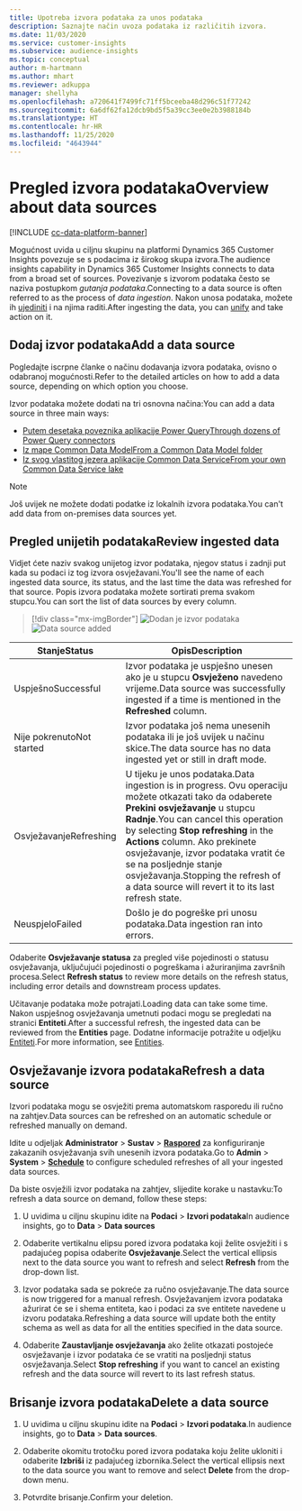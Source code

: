 ```yaml
---
title: Upotreba izvora podataka za unos podataka
description: Saznajte način uvoza podataka iz različitih izvora.
ms.date: 11/03/2020
ms.service: customer-insights
ms.subservice: audience-insights
ms.topic: conceptual
author: m-hartmann
ms.author: mhart
ms.reviewer: adkuppa
manager: shellyha
ms.openlocfilehash: a720641f7499fc71ff5bceeba48d296c51f77242
ms.sourcegitcommit: 6a6df62fa12dcb9bd5f5a39cc3ee0e2b3988184b
ms.translationtype: HT
ms.contentlocale: hr-HR
ms.lasthandoff: 11/25/2020
ms.locfileid: "4643944"
---
```

# <a name="overview-about-data-sources"></a><span data-ttu-id="44cc9-103">Pregled izvora podataka</span><span class="sxs-lookup"><span data-stu-id="44cc9-103">Overview about data sources</span></span>

[!INCLUDE [cc-data-platform-banner](../includes/cc-data-platform-banner.md)]

<span data-ttu-id="44cc9-104">Mogućnost uvida u ciljnu skupinu na platformi Dynamics 365 Customer Insights povezuje se s podacima iz širokog skupa izvora.</span><span class="sxs-lookup"><span data-stu-id="44cc9-104">The audience insights capability in Dynamics 365 Customer Insights connects to data from a broad set of sources.</span></span> <span data-ttu-id="44cc9-105">Povezivanje s izvorom podataka često se naziva postupkom *gutanja podataka*.</span><span class="sxs-lookup"><span data-stu-id="44cc9-105">Connecting to a data source is often referred to as the process of *data ingestion*.</span></span> <span data-ttu-id="44cc9-106">Nakon unosa podataka, možete ih [ujediniti](data-unification.md) i na njima raditi.</span><span class="sxs-lookup"><span data-stu-id="44cc9-106">After ingesting the data, you can [unify](data-unification.md) and take action on it.</span></span>

## <a name="add-a-data-source"></a><span data-ttu-id="44cc9-107">Dodaj izvor podataka</span><span class="sxs-lookup"><span data-stu-id="44cc9-107">Add a data source</span></span>

<span data-ttu-id="44cc9-108">Pogledajte iscrpne članke o načinu dodavanja izvora podataka, ovisno o odabranoj mogućnosti.</span><span class="sxs-lookup"><span data-stu-id="44cc9-108">Refer to the detailed articles on how to add a data source, depending on which option you choose.</span></span>

<span data-ttu-id="44cc9-109">Izvor podataka možete dodati na tri osnovna načina:</span><span class="sxs-lookup"><span data-stu-id="44cc9-109">You can add a data source in three main ways:</span></span>

- [<span data-ttu-id="44cc9-110">Putem desetaka poveznika aplikacije Power Query</span><span class="sxs-lookup"><span data-stu-id="44cc9-110">Through dozens of Power Query connectors</span></span>](connect-power-query.md)
- [<span data-ttu-id="44cc9-111">Iz mape Common Data Model</span><span class="sxs-lookup"><span data-stu-id="44cc9-111">From a Common Data Model folder</span></span>](connect-common-data-model.md)
- [<span data-ttu-id="44cc9-112">Iz svog vlastitog jezera aplikacije Common Data Service</span><span class="sxs-lookup"><span data-stu-id="44cc9-112">From your own Common Data Service lake</span></span>](connect-common-data-service-lake.md)

> [!NOTE]
> <span data-ttu-id="44cc9-113">Još uvijek ne možete dodati podatke iz lokalnih izvora podataka.</span><span class="sxs-lookup"><span data-stu-id="44cc9-113">You can't add data from on-premises data sources yet.</span></span>

## <a name="review-ingested-data"></a><span data-ttu-id="44cc9-114">Pregled unijetih podataka</span><span class="sxs-lookup"><span data-stu-id="44cc9-114">Review ingested data</span></span>

<span data-ttu-id="44cc9-115">Vidjet ćete naziv svakog unijetog izvor podataka, njegov status i zadnji put kada su podaci iz tog izvora osvježavani.</span><span class="sxs-lookup"><span data-stu-id="44cc9-115">You'll see the name of each ingested data source, its status, and the last time the data was refreshed for that source.</span></span> <span data-ttu-id="44cc9-116">Popis izvora podataka možete sortirati prema svakom stupcu.</span><span class="sxs-lookup"><span data-stu-id="44cc9-116">You can sort the list of data sources by every column.</span></span>

> [!div class="mx-imgBorder"]
> <span data-ttu-id="44cc9-117">![Dodan je izvor podataka](media/configure-data-datasource-added.png "Dodan je izvor podataka")</span><span class="sxs-lookup"><span data-stu-id="44cc9-117">![Data source added](media/configure-data-datasource-added.png "Data source added")</span></span>

|<span data-ttu-id="44cc9-118">Stanje</span><span class="sxs-lookup"><span data-stu-id="44cc9-118">Status</span></span>  |<span data-ttu-id="44cc9-119">Opis</span><span class="sxs-lookup"><span data-stu-id="44cc9-119">Description</span></span>  |
|---------|---------|
|<span data-ttu-id="44cc9-120">Uspješno</span><span class="sxs-lookup"><span data-stu-id="44cc9-120">Successful</span></span>   |<span data-ttu-id="44cc9-121">Izvor podataka je uspješno unesen ako je u stupcu **Osvježeno** navedeno vrijeme.</span><span class="sxs-lookup"><span data-stu-id="44cc9-121">Data source was successfully ingested if a time is mentioned in the **Refreshed** column.</span></span>
|<span data-ttu-id="44cc9-122">Nije pokrenuto</span><span class="sxs-lookup"><span data-stu-id="44cc9-122">Not started</span></span>   |<span data-ttu-id="44cc9-123">Izvor podataka još nema unesenih podataka ili je još uvijek u načinu skice.</span><span class="sxs-lookup"><span data-stu-id="44cc9-123">The data source has no data ingested yet or still in draft mode.</span></span>         |
|<span data-ttu-id="44cc9-124">Osvježavanje</span><span class="sxs-lookup"><span data-stu-id="44cc9-124">Refreshing</span></span>    |<span data-ttu-id="44cc9-125">U tijeku je unos podataka.</span><span class="sxs-lookup"><span data-stu-id="44cc9-125">Data ingestion is in progress.</span></span> <span data-ttu-id="44cc9-126">Ovu operaciju možete otkazati tako da odaberete **Prekini osvježavanje** u stupcu **Radnje**.</span><span class="sxs-lookup"><span data-stu-id="44cc9-126">You can cancel this operation by selecting **Stop refreshing** in the **Actions** column.</span></span> <span data-ttu-id="44cc9-127">Ako prekinete osvježavanje, izvor podataka vratit će se na posljednje stanje osvježavanja.</span><span class="sxs-lookup"><span data-stu-id="44cc9-127">Stopping the refresh of a data source will revert it to its last refresh state.</span></span>       |
|<span data-ttu-id="44cc9-128">Neuspjelo</span><span class="sxs-lookup"><span data-stu-id="44cc9-128">Failed</span></span>     |<span data-ttu-id="44cc9-129">Došlo je do pogreške pri unosu podataka.</span><span class="sxs-lookup"><span data-stu-id="44cc9-129">Data ingestion ran into errors.</span></span>         |

<span data-ttu-id="44cc9-130">Odaberite **Osvježavanje statusa** za pregled više pojedinosti o statusu osvježavanja, uključujući pojedinosti o pogreškama i ažuriranjima završnih procesa.</span><span class="sxs-lookup"><span data-stu-id="44cc9-130">Select **Refresh status** to review more details on the refresh status, including error details and downstream process updates.</span></span>

<span data-ttu-id="44cc9-131">Učitavanje podataka može potrajati.</span><span class="sxs-lookup"><span data-stu-id="44cc9-131">Loading data can take some time.</span></span> <span data-ttu-id="44cc9-132">Nakon uspješnog osvježavanja umetnuti podaci mogu se pregledati na stranici **Entiteti**.</span><span class="sxs-lookup"><span data-stu-id="44cc9-132">After a successful refresh, the ingested data can be reviewed from the **Entities** page.</span></span> <span data-ttu-id="44cc9-133">Dodatne informacije potražite u odjeljku [Entiteti](entities.md).</span><span class="sxs-lookup"><span data-stu-id="44cc9-133">For more information, see [Entities](entities.md).</span></span>

## <a name="refresh-a-data-source"></a><span data-ttu-id="44cc9-134">Osvježavanje izvora podataka</span><span class="sxs-lookup"><span data-stu-id="44cc9-134">Refresh a data source</span></span>

<span data-ttu-id="44cc9-135">Izvori podataka mogu se osvježiti prema automatskom rasporedu ili ručno na zahtjev.</span><span class="sxs-lookup"><span data-stu-id="44cc9-135">Data sources can be refreshed on an automatic schedule or refreshed manually on demand.</span></span> 

<span data-ttu-id="44cc9-136">Idite u odjeljak **Administrator** > **Sustav** > [**Raspored**](system.md#schedule-tab) za konfiguriranje zakazanih osvježavanja svih unesenih izvora podataka.</span><span class="sxs-lookup"><span data-stu-id="44cc9-136">Go to **Admin** > **System** > [**Schedule**](system.md#schedule-tab) to configure scheduled refreshes of all your ingested data sources.</span></span>

<span data-ttu-id="44cc9-137">Da biste osvježili izvor podataka na zahtjev, slijedite korake u nastavku:</span><span class="sxs-lookup"><span data-stu-id="44cc9-137">To refresh a data source on demand, follow these steps:</span></span>

1. <span data-ttu-id="44cc9-138">U uvidima u ciljnu skupinu idite na **Podaci** > **Izvori podataka**</span><span class="sxs-lookup"><span data-stu-id="44cc9-138">In audience insights, go to **Data** > **Data sources**</span></span>

2. <span data-ttu-id="44cc9-139">Odaberite vertikalnu elipsu pored izvora podataka koji želite osvježiti i s padajućeg popisa odaberite **Osvježavanje**.</span><span class="sxs-lookup"><span data-stu-id="44cc9-139">Select the vertical ellipsis next to the data source you want to refresh and select **Refresh** from the drop-down list.</span></span>

3. <span data-ttu-id="44cc9-140">Izvor podataka sada se pokreće za ručno osvježavanje.</span><span class="sxs-lookup"><span data-stu-id="44cc9-140">The data source is now triggered for a manual refresh.</span></span> <span data-ttu-id="44cc9-141">Osvježavanjem izvora podataka ažurirat će se i shema entiteta, kao i podaci za sve entitete navedene u izvoru podataka.</span><span class="sxs-lookup"><span data-stu-id="44cc9-141">Refreshing a data source will update both the entity schema as well as data for all the entities specified in the data source.</span></span>

4. <span data-ttu-id="44cc9-142">Odaberite **Zaustavljanje osvježavanja** ako želite otkazati postojeće osvježavanje i izvor podataka će se vratiti na posljednji status osvježavanja.</span><span class="sxs-lookup"><span data-stu-id="44cc9-142">Select **Stop refreshing** if you want to cancel an existing refresh and the data source will revert to its last refresh status.</span></span>

## <a name="delete-a-data-source"></a><span data-ttu-id="44cc9-143">Brisanje izvora podataka</span><span class="sxs-lookup"><span data-stu-id="44cc9-143">Delete a data source</span></span>

1. <span data-ttu-id="44cc9-144">U uvidima u ciljnu skupinu idite na **Podaci** > **Izvori podataka**.</span><span class="sxs-lookup"><span data-stu-id="44cc9-144">In audience insights, go to **Data** > **Data sources**.</span></span>

2. <span data-ttu-id="44cc9-145">Odaberite okomitu trotočku pored izvora podataka koju želite ukloniti i odaberite **Izbriši** iz padajućeg izbornika.</span><span class="sxs-lookup"><span data-stu-id="44cc9-145">Select the vertical ellipsis next to the data source you want to remove and select **Delete** from the drop-down menu.</span></span>

3. <span data-ttu-id="44cc9-146">Potvrdite brisanje.</span><span class="sxs-lookup"><span data-stu-id="44cc9-146">Confirm your deletion.</span></span>
